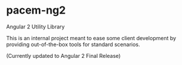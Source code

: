 # pacem-ng2
Angular 2 Utility Library

This is an internal project meant to ease some client development
by providing out-of-the-box tools for standard scenarios.

(Currently updated to Angular 2 Final Release)
